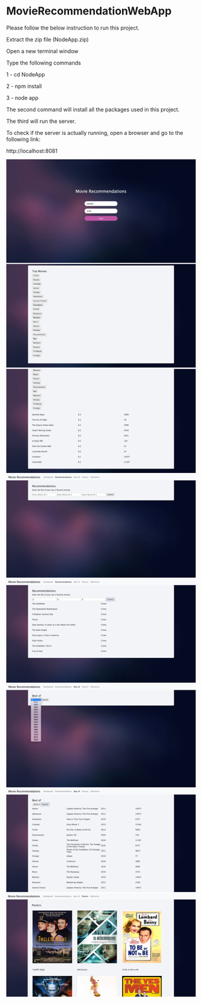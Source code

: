 # MovieRecommendationWebApp
Please follow the below instruction to run this project.

Extract the zip file (NodeApp.zip)

Open a new terminal window

Type the following commands

1 - cd NodeApp

2 - npm install

3 - node app

The second command will install all the packages used in this project.

The third will run the server.

To check if the server is actually running, open a browser and go to the following link:

http://localhost:8081

![pic1](pic1.jpeg)
![pic2](pic2.jpeg)
![pic3](pic3.jpeg)
![pic4](pic4.jpeg)
![pic5](pic5.jpeg)
![pic6](pic6.jpeg)
![pic7](pic7.jpeg)
![pic8](pic8.jpeg)
